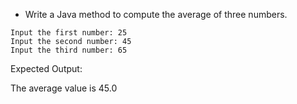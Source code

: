 * Write a Java method to compute the average of three numbers.

```
Input the first number: 25
Input the second number: 45
Input the third number: 65
```

Expected Output:

The average value is 45.0